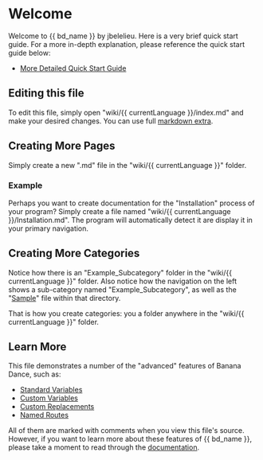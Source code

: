 # Welcome

<!-- Feature note: {{ bd_name }} below is a custom variable. -->
<!-- Feature note: jbelelieu below is a custom replacement. -->

Welcome to {{ bd_name }} by jbelelieu. Here is a very brief quick start guide. For a more in-depth explanation,
please reference the quick start guide below:

- [More Detailed Quick Start Guide](http://www.bananadance.org/docs/?l=quick_start)


## Editing this file

<!-- Feature note: {{ currentLanguage }} below is a standard variable. -->

To edit this file, simply open "wiki/{{ currentLanguage }}/index.md" and make your desired changes.
You can use full [markdown extra](https://michelf.ca/projects/php-markdown/extra/).


## Creating More Pages

Simply create a new ".md" file in the "wiki/{{ currentLanguage }}" folder.

### Example

Perhaps you want to create documentation for the "Installation" process of your program? Simply 
create a file named "wiki/{{ currentLanguage }}/Installation.md". The program will automatically detect it are display 
it in your primary navigation.


## Creating More Categories

<!-- Feature note: "?l=sub_category_sample" below references a named route. -->

Notice how there is an "Example_Subcategory" folder in the "wiki/{{ currentLanguage }}" folder. Also notice how the 
navigation on the left shows a sub-category named "Example_Subcategory", as well as the "[Sample](?l=subcategory_example)" 
file within that directory.

That is how you create categories: you a folder anywhere in the "wiki/{{ currentLanguage }}" folder.

## Learn More

This file demonstrates a number of the "advanced" features of Banana Dance, such as:

- [Standard Variables](http://www.bananadance.org/docs/?l=standard_variables)
- [Custom Variables](http://www.bananadance.org/docs/?l=custom_variables)
- [Custom Replacements](http://www.bananadance.org/docs/?l=custom_replacements)
- [Named Routes](http://www.bananadance.org/docs/?l=named_routes)

All of them are marked with comments when you view this file's source. However, if you want to learn more about these 
features of {{ bd_name }}, please take a moment to read through the [documentation](?l=bd_docs).